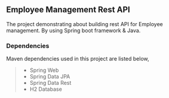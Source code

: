 ## Employee Management Rest API

The project demonstrating about building rest API for Employee management. By using Spring boot framework & Java.

### Dependencies
Maven dependencies used in this project are listed below,

>* Spring Web
>* Spring Data JPA
>* Spring Data Rest
>* H2 Database
